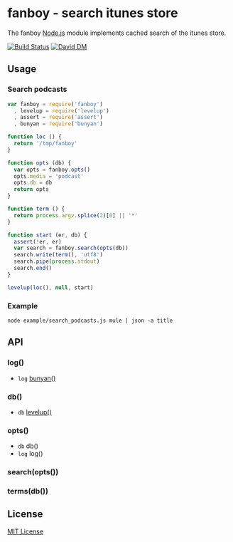 
# fanboy - search itunes store

The fanboy [Node.js](http://nodejs.org/) module implements cached search of the itunes store.

[![Build Status](https://secure.travis-ci.org/michaelnisi/fanboy.png)](http://travis-ci.org/michaelnisi/fanboy) [![David DM](https://david-dm.org/michaelnisi/fanboy.png)](http://david-dm.org/michaelnisi/fanboy)

## Usage

### Search podcasts
```js
var fanboy = require('fanboy')
  , levelup = require('levelup')
  , assert = require('assert')
  , bunyan = require('bunyan')

function loc () {
  return '/tmp/fanboy'
}

function opts (db) {
  var opts = fanboy.opts()
  opts.media = 'podcast'
  opts.db = db
  return opts
}

function term () {
  return process.argv.splice(2)[0] || '*'
}

function start (er, db) {
  assert(!er, er)
  var search = fanboy.search(opts(db))
  search.write(term(), 'utf8')
  search.pipe(process.stdout)
  search.end()
}

levelup(loc(), null, start)
```

### Example
```
node example/search_podcasts.js mule | json -a title
```

## API

### log()
- `log` [bunyan()](https://github.com/trentm/node-bunyan)

### db()
- `db` [levelup()](https://github.com/rvagg/node-levelup)

### opts()
- `db` db()
- `log` log() 

### search(opts())

### terms(db())

## License

[MIT License](https://raw.github.com/michaelnisi/fanboy/master/LICENSE)
